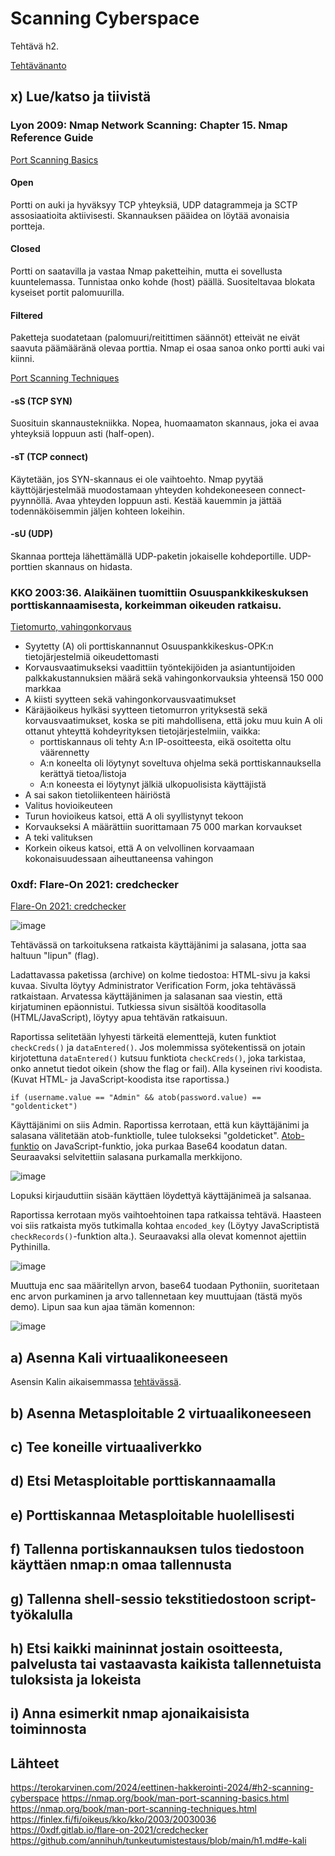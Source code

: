 # Scanning Cyberspace

Tehtävä h2. 

[Tehtävänanto](https://terokarvinen.com/2024/eettinen-hakkerointi-2024/#h2-scanning-cyberspace)

## x) Lue/katso ja tiivistä

### Lyon 2009: Nmap Network Scanning: Chapter 15. Nmap Reference Guide

[Port Scanning Basics](https://nmap.org/book/man-port-scanning-basics.html)

#### Open 

Portti on auki ja hyväksyy TCP yhteyksiä, UDP datagrammeja ja SCTP assosiaatioita aktiivisesti. Skannauksen pääidea on löytää avonaisia portteja.

#### Closed 

Portti on saatavilla ja vastaa Nmap paketteihin, mutta ei sovellusta kuuntelemassa. Tunnistaa onko kohde (host) päällä. Suositeltavaa blokata kyseiset portit palomuurilla.

#### Filtered 

Paketteja suodatetaan (palomuuri/reitittimen säännöt) etteivät ne eivät saavuta päämääränä olevaa porttia. Nmap ei osaa sanoa onko portti auki vai kiinni.

[Port Scanning Techniques](https://nmap.org/book/man-port-scanning-techniques.html)

#### -sS (TCP SYN)

Suosituin skannaustekniikka. Nopea, huomaamaton skannaus, joka ei avaa yhteyksiä loppuun asti (half-open). 

#### -sT (TCP connect)

Käytetään, jos SYN-skannaus ei ole vaihtoehto. Nmap pyytää käyttöjärjestelmää muodostamaan yhteyden kohdekoneeseen connect-pyynnöllä. Avaa yhteyden loppuun asti. Kestää kauemmin ja jättää todennäköisemmin jäljen kohteen lokeihin.

#### -sU (UDP)

Skannaa portteja lähettämällä UDP-paketin jokaiselle kohdeportille. UDP-porttien skannaus on hidasta.


### KKO 2003:36. Alaikäinen tuomittiin Osuuspankkikeskuksen porttiskannaamisesta, korkeimman oikeuden ratkaisu.

[Tietomurto, vahingonkorvaus](https://finlex.fi/fi/oikeus/kko/kko/2003/20030036)

- Syytetty (A) oli porttiskannannut Osuuspankkikeskus-OPK:n tietojärjestelmiä oikeudettomasti
- Korvausvaatimukseksi vaadittiin työntekijöiden ja asiantuntijoiden palkkakustannuksien määrä sekä vahingonkorvauksia yhteensä 150 000 markkaa
- A kiisti syytteen sekä vahingonkorvausvaatimukset
- Käräjäoikeus hylkäsi syytteen tietomurron yrityksestä sekä korvausvaatimukset, koska se piti mahdollisena, että joku muu kuin A oli ottanut yhteyttä kohdeyrityksen tietojärjestelmiin, vaikka:
  - porttiskannaus oli tehty A:n IP-osoitteesta, eikä osoitetta oltu väärennetty
  - A:n koneelta oli löytynyt soveltuva ohjelma sekä porttiskannauksella kerättyä tietoa/listoja
  - A:n koneesta ei löytynyt jälkiä ulkopuolisista käyttäjistä
- A sai sakon tietoliikenteen häiriöstä
- Valitus hovioikeuteen
- Turun hovioikeus katsoi, että A oli syyllistynyt tekoon
- Korvaukseksi A määrättiin suorittamaan 75 000 markan korvaukset
- A teki valituksen
- Korkein oikeus katsoi, että A on velvollinen korvaamaan kokonaisuudessaan aiheuttaneensa vahingon

### 0xdf: Flare-On 2021: credchecker

[Flare-On 2021: credchecker](https://0xdf.gitlab.io/flare-on-2021/credchecker)


<img width="auto" alt="image" src="https://github.com/annihuh/tunkeutumistestaus/assets/101214286/0e2cec65-aed2-418f-8cb9-8d7f4249bd8c">

Tehtävässä on tarkoituksena ratkaista käyttäjänimi ja salasana, jotta saa haltuun "lipun" (flag).

Ladattavassa paketissa (archive) on kolme tiedostoa: HTML-sivu ja kaksi kuvaa. Sivulta löytyy Administrator Verification Form, joka tehtävässä ratkaistaan. Arvatessa käyttäjänimen ja salasanan saa viestin, että kirjatuminen epäonnistui. Tutkiessa sivun sisältöä kooditasolla (HTML/JavaScript), löytyy apua tehtävän ratkaisuun. 

Raportissa selitetään lyhyesti tärkeitä elementtejä, kuten funktiot `checkCreds()` ja `dataEntered()`. Jos molemmissa syötekentissä on jotain kirjotettuna `dataEntered()` kutsuu funktiota `checkCreds()`, joka tarkistaa, onko annetut tiedot oikein (show the flag or fail). Alla kyseinen rivi koodista. (Kuvat HTML- ja JavaScript-koodista itse raportissa.)

    if (username.value == "Admin" && atob(password.value) == "goldenticket")

Käyttäjänimi on siis Admin. Raportissa kerrotaan, että kun käyttäjänimi ja salasana välitetään atob-funktiolle, tulee tulokseksi "goldeticket". [Atob-funktio](https://developer.mozilla.org/en-US/docs/Web/API/atob) on JavaScript-funktio, joka purkaa Base64 koodatun datan. Seuraavaksi selvitettiin salasana purkamalla merkkijono.

<img width="auto" alt="image" src="https://github.com/annihuh/tunkeutumistestaus/assets/101214286/e0d70c81-29e9-43e2-a437-2aa72816398d">

Lopuksi kirjauduttiin sisään käyttäen löydettyä käyttäjänimeä ja salsanaa. 

Raportissa kerrotaan myös vaihtoehtoinen tapa ratkaissa tehtävä. Haasteen voi siis ratkaista myös tutkimalla kohtaa `encoded_key` (Löytyy JavaScriptistä `checkRecords()`-funktion alta.). Seuraavaksi alla olevat komennot ajettiin Pythinilla.

<img width="auto" alt="image" src="https://github.com/annihuh/tunkeutumistestaus/assets/101214286/c310db53-b69f-4951-982d-e24e9daa1e85">

Muuttuja enc saa määritellyn arvon, base64 tuodaan Pythoniin, suoritetaan enc arvon purkaminen ja arvo tallennetaan key muuttujaan (tästä myös demo). Lipun saa kun ajaa tämän komennon:

<img width="auto" alt="image" src="https://github.com/annihuh/tunkeutumistestaus/assets/101214286/1fa2c8c6-e456-4094-ad88-28f5e944bad3">

## a) Asenna Kali virtuaalikoneeseen

Asensin Kalin aikaisemmassa [tehtävässä](https://github.com/annihuh/tunkeutumistestaus/blob/main/h1.md#e-kali).


## b) Asenna Metasploitable 2 virtuaalikoneeseen


## c) Tee koneille virtuaaliverkko


## d) Etsi Metasploitable porttiskannaamalla


## e) Porttiskannaa Metasploitable huolellisesti


## f) Tallenna portiskannauksen tulos tiedostoon käyttäen nmap:n omaa tallennusta


## g) Tallenna shell-sessio tekstitiedostoon script-työkalulla 


## h) Etsi kaikki maininnat jostain osoitteesta, palvelusta tai vastaavasta kaikista tallennetuista tuloksista ja lokeista


## i) Anna esimerkit nmap ajonaikaisista toiminnosta

## Lähteet

https://terokarvinen.com/2024/eettinen-hakkerointi-2024/#h2-scanning-cyberspace
https://nmap.org/book/man-port-scanning-basics.html
https://nmap.org/book/man-port-scanning-techniques.html
https://finlex.fi/fi/oikeus/kko/kko/2003/20030036
https://0xdf.gitlab.io/flare-on-2021/credchecker
https://github.com/annihuh/tunkeutumistestaus/blob/main/h1.md#e-kali
